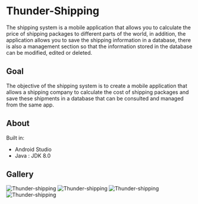 # Thunder-Shipping
The shipping system is a mobile application that allows you to calculate the price of shipping packages to different parts of the world, in addition, the application allows you to save the shipping information in a database, there is also a management section so that the information stored in the database can be modified, edited or deleted.

## Goal
The objective of the shipping system is to create a mobile application that allows a shipping company to calculate the cost of shipping packages and save these shipments in a database that can be consulted and managed from the same app.

## About
Built in:

  - Android Studio
  - Java : JDK 8.0

## Gallery
![Thunder-shipping](https://user-images.githubusercontent.com/69731479/111053647-7ff6a080-8433-11eb-8120-f7be0997dfba.gif)
![Thunder-shipping](https://user-images.githubusercontent.com/69731479/111053648-808f3700-8433-11eb-838e-8139b79c48f1.gif)
![Thunder-shipping](https://user-images.githubusercontent.com/69731479/111053649-8127cd80-8433-11eb-9364-1ee95aa5add1.gif)
![Thunder-shipping](https://user-images.githubusercontent.com/69731479/111053650-8127cd80-8433-11eb-9f74-dc6895368f83.gif)
